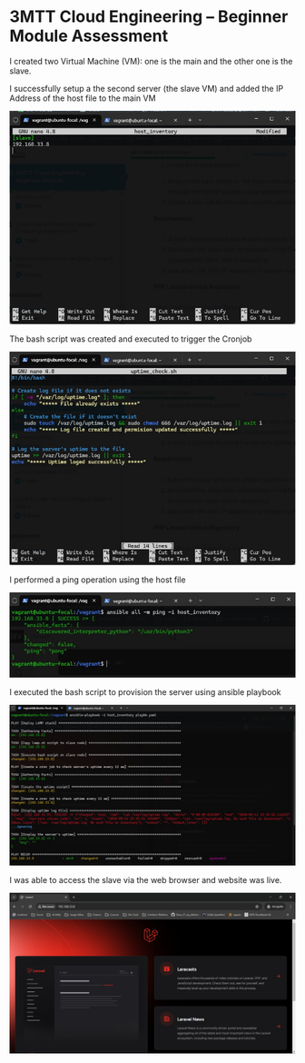 # 3MTT Cloud Engineering – Beginner Module Assessment 
I created two Virtual Machine (VM): one is the main and the other one is the slave. 

I successfully setup a the second server (the slave VM) and added the IP Address of the host file to the main VM 

![slave IP image](Slave%20IP.jpeg)

The bash script was created and executed to trigger the Cronjob

![Cronjob image](Cronjob.jpeg)

I performed a ping operation using the host file

![Ping operation image](ping%20operation.jpeg)

I executed the bash script to provision the server using ansible playbook

![ansible script image](ansible%20playbook.jpeg)

I was able to access the slave via the web browser and website was live.

![website preview](website%20preview.jpeg)
